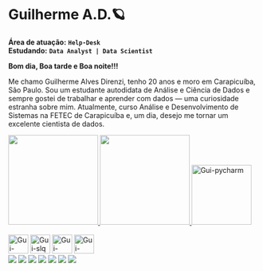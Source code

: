 # Guilherme A.D.🪐
**Área de atuação:** **`Help-Desk`**<br>
**Estudando:** **`Data Analyst | Data Scientist`**

**<p>Bom dia, Boa tarde e Boa noite!!!</p>**
Me chamo Guilherme Alves Direnzi, tenho 20 anos e moro em Carapicuíba, São Paulo. Sou um estudante autodidata de Análise e Ciência de Dados e sempre gostei de trabalhar e aprender com dados — uma curiosidade estranha sobre mim. Atualmente, curso Análise e Desenvolvimento de Sistemas na FETEC de Carapicuíba e, um dia, desejo me tornar um excelente cientista de dados.


<div>
  <a href="https://github.com/Direnzi002">
    <img height="180em" src="https://github-readme-stats.vercel.app/api?username=Direnzi002&show_icons=true&theme=aura_dark&include_all_commits=true&count_private=true"/>
    <img height="180em" src="https://github-readme-stats.vercel.app/api/top-langs/?username=Direnzi002&layout=compact&langs_count=16&theme=aura_dark"/>
  </a>
  <img aling="center" alt="Gui-pycharm" height=120px width=120px src="https://media1.tenor.com/m/ze8jE44PCJYAAAAC/saitama-onepunchman.gif"/>
</div>

<div style = "display": inline_block><br>
    <img aling="center" alt="Gui-Python" height=38px width=40px src="https://cdn.jsdelivr.net/gh/devicons/devicon@latest/icons/python/python-original.svg" />
    <img aling="center" alt="Gui-slq" height=38px width=40px src="https://cdn.jsdelivr.net/gh/devicons/devicon@latest/icons/mysql/mysql-original-wordmark.svg" />
    <img aling="center" alt="Gui-jupyter" height=38px width=40px src="https://cdn.jsdelivr.net/gh/devicons/devicon@latest/icons/jupyter/jupyter-original-wordmark.svg" />
    <img aling="center" alt="Gui-pycharm" height=38px width=40px src="https://cdn.jsdelivr.net/gh/devicons/devicon@latest/icons/pycharm/pycharm-original.svg" />
</div>

<div>
      <a href="https://www.linkedin.com/in/guilhermedirenzi/" target="_blank"><img src="https://img.shields.io/badge/LinkedIn-0077B5?style=for-the-badge&logo=linkedin&logoColor=white"></a>
      <a href="https://www.instagram.com/guilhermedirenzi/" target="_blank"><img src="https://img.shields.io/badge/Instagram-E4405F?style=for-the-badge&logo=instagram&logoColor=white target="></a>
      <a href="https://www.android.com/intl/pt_br/" target="_blank"><img src="https://img.shields.io/badge/Android-3DDC84?style=for-the-badge&logo=android&logoColor=white"></a>
      <a href="https://www.linux.org/" target="_blank"><img src="https://img.shields.io/badge/Linux-FCC624?style=for-the-badge&logo=linux&logoColor=black"></a>
      <a href="https://www.microsoft.com/pt-br/software-download" target="_blank"><img src="https://img.shields.io/badge/Windows-0078D6?style=for-the-badge&logo=windows&logoColor=white"></a>
      <a href="https://www.microsoft.com/pt-br/microsoft-365/excel" target="_blank"><img src="https://img.shields.io/badge/Microsoft_Excel-217346?style=for-the-badge&logo=microsoft-excel&logoColor=white"></a>
      <a href="https://www.microsoft.com/pt-br/microsoft-365/word" target="_blank"><img src="https://img.shields.io/badge/Microsoft_Word-2B579A?style=for-the-badge&logo=microsoft-word&logoColor=white"></a>

</div>
